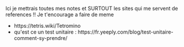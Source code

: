 Ici je mettrais toutes mes notes et SURTOUT les sites qui me servent de references !!
Je t'encourage a faire de meme
<ul>
    <li>https://tetris.wiki/Tetromino</li>
    <li>qu'est ce un test unitaire : https://fr.yeeply.com/blog/test-unitaire-comment-sy-prendre/</li>
</ul>